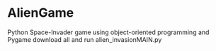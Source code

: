 # AlienGame
Python Space-Invader game using object-oriented programming and Pygame
download all and run alien_invasionMAIN.py
